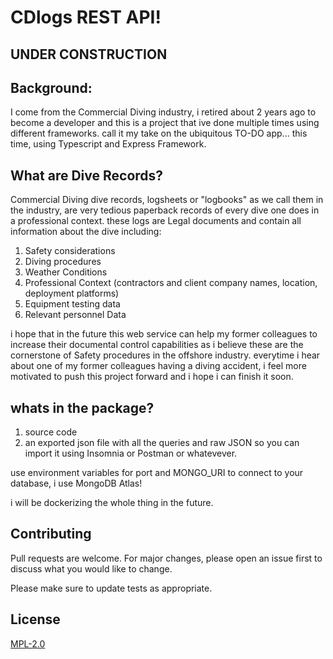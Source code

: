 # CDlogs REST API!
## UNDER CONSTRUCTION

## Background:
I come from the Commercial Diving industry, i retired about 2 years ago to become a developer and this is a project that ive done multiple times using different frameworks. call it my take on the ubiquitous TO-DO app... this time, using Typescript and Express Framework. 


## What are Dive Records?
Commercial Diving dive records, logsheets or "logbooks" as we call them in the industry, are very tedious paperback records of every dive one does in a professional context. these logs are Legal documents and contain all information about the dive including:

1. Safety considerations
2. Diving procedures
3. Weather Conditions
4. Professional Context (contractors and client company names, location, deployment platforms)
5. Equipment testing data
6. Relevant personnel Data

i hope that in the future this web service can help my former colleagues to increase their documental control capabilities as i believe these are the cornerstone of Safety procedures in the offshore industry. everytime i hear about one of my former colleagues having a diving accident, i feel more motivated to push this project forward and i hope i can finish it soon.

## whats in the package?

1. source code
2. an exported json file with all the queries and raw JSON so you can import it using Insomnia or Postman or whatevever.

use environment variables for port and MONGO_URI to connect to your database, i use MongoDB Atlas! 

i will be dockerizing the whole thing in the future.

## Contributing
Pull requests are welcome. For major changes, please open an issue first to discuss what you would like to change.

Please make sure to update tests as appropriate.

## License
[MPL-2.0](https://choosealicense.com/licenses/mpl-2.0/)
